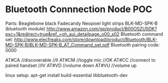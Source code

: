 Bluetooth Connnection Node POC
==============================

Parts:
Beaglebone black
Fadecandy
Neopixel light strips
BLK-MD-SPK-B (bluetooth module)
http://www.amazon.com/gp/product/B00OSZU5DK?psc=1&redirect=true&ref_=oh_aui_detailpage_o00_s02
Bluetooth command set:
http://www.elecfreaks.com/store/download/product/Bluetooth/BLK-MD-SPK-B/BLK-MD-SPK-B_AT_Command_set.pdf
Bluetooth pairing code:
0000

AT#CA //discoverable //II
AT#CM //toggle mic //OK
AT#CC //connect to paired handset //IV
AT#VD //volume down
AT#VU //volume up

linux setup:
apt-get install build-essential libbluetooth-dev
